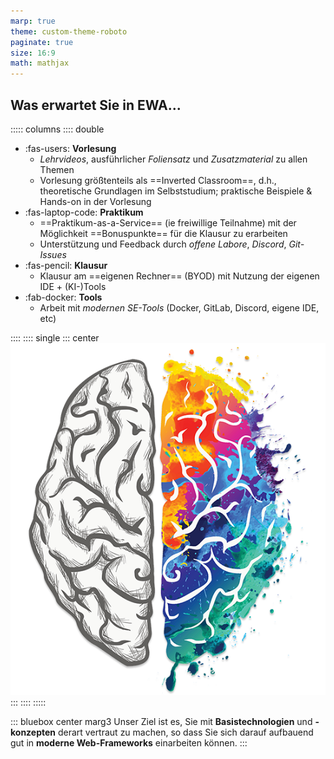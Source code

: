 ```yaml
---
marp: true
theme: custom-theme-roboto
paginate: true
size: 16:9
math: mathjax
---
```

<style>
/**
 * @theme enable-all-auto-scaling
 * @auto-scaling true
 */

/* @import 'default'; */
/* @import url('user-theme2.css'); */
</style>



<!-- marp --engine ./engine.js --watch --theme-set custom-theme-roboto.css -- --allow-local-files ewa.md -->
<!-- marp --pdf --allow-local-files --engine ./engine.js --theme-set custom-theme-roboto.css -- ewa.md -->


<!-- ## Was erwartet Sie in EWA...

::::: columns
:::: double
- EWA in den letzten Jahren kontinuierlich verbessert
- Alle Inhalte als **Lehrvideo** sowie als ausführlicher Foliensatz mit Zusatzmaterial zu weiterführenden Themen
- Vorlesung als ==Inverted Classroom==, d.h., theoretische Grundlagen im Selbststudium; praktische Beispiele & Hands-on in der Vorlesung
- **Praktikum-as-a-Service** (ie freiwillige Teilnahme) mit der Möglichkeit **Bonuspunkte** für die Klausur zu erarbeiten
- Klausur am **eigenen Rechner** (BYOD) mit Nutzung der eigenen IDE + (KI-)Tools
- Arbeit mit modernen SE-Tools (Docker, GitLab, eigene IDE, etc)
::: bluebox center
Unser Ziel ist es, Sie mit dem Basistechnologien von Web-Applikationen vertraut zu machen, so dass Sie eine solide Grundlage für die Auseinandersetzung mit modernen Web-Frameworks haben
:::

::::
:::: single
::: center
![](figures/brain3.png)
:::
::::
::::: -->


<!-- 
::: footnotes
^1^ Bring your own device

^2^ Die Teilnahme am Praktikum ist freiwillig
::: 
-->

<!-- 
- EWA in den letzten Jahren kontinuierlich verbessert
- Alle Inhalte als Lehrvideo sowie als ausführlicher Foliensatz mit Zusatzmaterial zu weiterführenden Themen
- Vorlesung in Form von inverted classroom (Theoretische Grundlagen im Selbststudium; praktische Beispiele in der Vorlesung)
- Praktikum-as-a-Service (ie freiwillige Teilnahme) mit der Möglichkeit Bonuspunkte für die Klausur zu erarbeiten
- Klausur am eigenen Rechner (BYOD) mit Nutzung der eigenen Idee + (KI-)Tools
- Arbeit mit modernen SE-Tools (Docker, GitLab, eigene IDE, etc)
-->



## Was erwartet Sie in EWA...

::::: columns
:::: double
- :fas-users: **Vorlesung**
  <!-- - Alle Inhalte als **Lehrvideo** sowie als ausführlicher Foliensatz mit Zusatzmaterial zu weiterführenden Themen -->
  - _Lehrvideos_, ausführlicher _Foliensatz_ und _Zusatzmaterial_ zu allen Themen
  - Vorlesung größtenteils als ==Inverted Classroom==, d.h., theoretische Grundlagen im Selbststudium; praktische Beispiele & Hands-on in der Vorlesung
- :fas-laptop-code: **Praktikum** <!-- :fas-screwdriver-wrench: :fas-person-dots-from-line:-->
  - ==Praktikum-as-a-Service== (ie freiwillige Teilnahme) mit der Möglichkeit ==Bonuspunkte== für die Klausur zu erarbeiten
  - Unterstützung und Feedback durch _offene Labore_, _Discord_, _Git-Issues_
- :fas-pencil: **Klausur**
  - Klausur am ==eigenen Rechner== (BYOD) mit Nutzung der eigenen IDE + (KI-)Tools
- :fab-docker: **Tools**
  - Arbeit mit _modernen SE-Tools_ (Docker, GitLab, Discord, eigene IDE, etc)

::::
:::: single
::: center
![](figures/brain3.png)
:::
::::
:::::


::: bluebox center marg3
Unser Ziel ist es, Sie mit **Basistechnologien** und **-konzepten** derart vertraut zu machen, so dass Sie sich darauf aufbauend gut in **moderne Web-Frameworks** einarbeiten können.
:::
